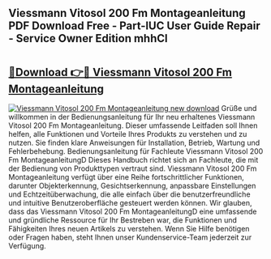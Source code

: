 ## Viessmann Vitosol 200 Fm Montageanleitung PDF Download Free - Part-lUC User Guide Repair - Service Owner Edition mhhCl

# <h2><a href="http://df859w.blite.top/?on=Viessmann+Vitosol+200+Fm+Montageanleitung">🔗Download 👉🔴 Viessmann Vitosol 200 Fm Montageanleitung</a></h2>

[![Viessmann Vitosol 200 Fm Montageanleitung new download](https://i.imgur.com/lujVjoI.png)](http://df859w.blite.top/?on=Viessmann+Vitosol+200+Fm+Montageanleitung)
Grüße und willkommen in der Bedienungsanleitung für Ihr neu erhaltenes Viessmann Vitosol 200 Fm Montageanleitung. Dieser umfassende Leitfaden soll Ihnen helfen, alle Funktionen und Vorteile Ihres Produkts zu verstehen und zu nutzen. Sie finden klare Anweisungen für Installation, Betrieb, Wartung und Fehlerbehebung. Bedienungsanleitung für Fachleute Viessmann Vitosol 200 Fm MontageanleitungD Dieses Handbuch richtet sich an Fachleute, die mit der Bedienung von Produkttypen vertraut sind. Viessmann Vitosol 200 Fm Montageanleitung verfügt über eine Reihe fortschrittlicher Funktionen, darunter Objekterkennung, Gesichtserkennung, anpassbare Einstellungen und Echtzeitüberwachung, die alle einfach über die benutzerfreundliche und intuitive Benutzeroberfläche gesteuert werden können. Wir glauben, dass das Viessmann Vitosol 200 Fm MontageanleitungD eine umfassende und gründliche Ressource für Ihr Bestreben war, die Funktionen und Fähigkeiten Ihres neuen Artikels zu verstehen. Wenn Sie Hilfe benötigen oder Fragen haben, steht Ihnen unser Kundenservice-Team jederzeit zur Verfügung.
